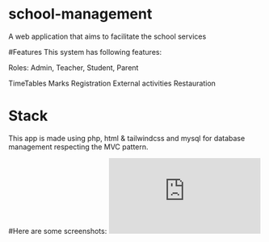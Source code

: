 # school-management

A web application that aims to facilitate the school services

#Features
This system has following features:

Roles:  Admin, Teacher, Student, Parent

TimeTables
Marks
Registration
External activities
Restauration


# Stack 
This app is made using php, html & tailwindcss and mysql for database management respecting the MVC pattern. 

#Here are some screenshots:
![alt home-page](https://zupimages.net/viewer.php?id=21/28/z5zy.png)


